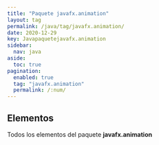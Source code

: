 ```yaml
---
title: "Paquete javafx.animation"
layout: tag
permalink: /java/tag/javafx.animation/
date: 2020-12-29
key: Javapaquetejavafx.animation
sidebar: 
  nav: java
aside: 
  toc: true
pagination: 
  enabled: true
  tag: "javafx.animation"
  permalink: /:num/
---
```


<h2>Elementos</h2>
Todos los elementos del paquete <strong>javafx.animation</strong>
